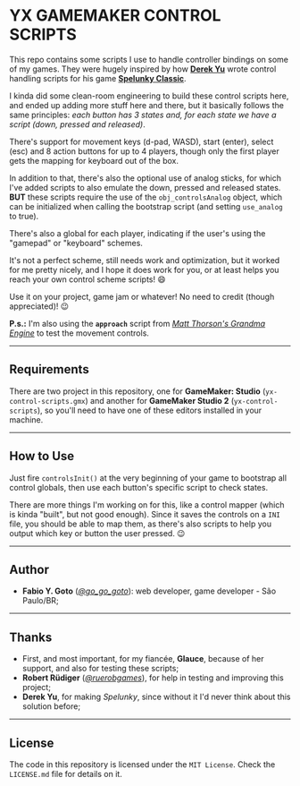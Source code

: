 YX GAMEMAKER CONTROL SCRIPTS
============================

This repo contains some scripts I use to handle controller bindings on some of my games. They were hugely inspired by how **[Derek Yu][0]** wrote control handling scripts for his game **[Spelunky Classic][1]**.

I kinda did some clean-room engineering to build these control scripts here, and ended up adding more stuff here and there, but it basically follows the same principles: _each button has 3 states and, for each state we have a script (down, pressed and released)_.

There's support for movement keys (d-pad, WASD), start (enter), select (esc) and 8 action buttons for up to 4 players, though only the first player gets the mapping for keyboard out of the box.

In addition to that, there's also the optional use of analog sticks, for which I've added scripts to also emulate the down, pressed and released states. **BUT** these scripts require the use of the `obj_controlsAnalog` object, which can be initialized when calling the bootstrap script (and setting `use_analog` to true).

There's also a global for each player, indicating if the user's using the "gamepad" or "keyboard" schemes.

It's not a perfect scheme, still needs work and optimization, but it worked for me pretty nicely, and I hope it does work for you, or at least helps you reach your own control scheme scripts! :smile:

Use it on your project, game jam or whatever! No need to credit (though appreciated)! :wink:

**P.s.:** I'm also using the **`approach`** script from _[Matt Thorson's Grandma Engine][2]_ to test the movement controls.

-----

## Requirements

There are two project in this repository, one for **GameMaker: Studio** (`yx-control-scripts.gmx`) and another for **GameMaker Studio 2** (`yx-control-scripts`), so you'll need to have one of these editors installed in your machine.

-----

## How to Use

Just fire `controlsInit()` at the very beginning of your game to bootstrap all control globals, then use each button's specific script to check states.

There are more things I'm working on for this, like a control mapper (which is kinda "built", but not good enough). Since it saves the controls on a `INI` file, you should be able to map them, as there's also scripts to help you output which key or button the user pressed. :wink: 

-----

## Author

- **Fabio Y. Goto** (_[@go_go_goto][3]_): web developer, game developer - São Paulo/BR;

-----

## Thanks

- First, and most important, for my fiancée, **Glauce**, because of her support, and also for testing these scripts;
- **Robert Rüdiger** (_[@ruerobgames][4]_), for help in testing and improving this project; 
- **Derek Yu**, for making _Spelunky_, since without it I'd never think about this solution before;

-----

## License

The code in this repository is licensed under the `MIT License`. Check the `LICENSE.md` file for details on it.

[\\]: -----------------------------------------------------------------

[0]: https://www.derekyu.com/
[1]: http://spelunkyworld.com/original.html
[2]: https://forums.tigsource.com/index.php?topic=5790.0
[3]: https://twitter.com/go_go_goto
[4]: https://twitter.com/ruerobgames
